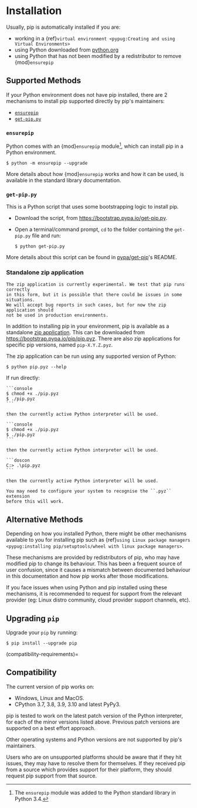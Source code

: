 # Installation

Usually, pip is automatically installed if you are:

- working in a
  {ref}`virtual environment <pypug:Creating and using Virtual Environments>`
- using Python downloaded from [python.org](https://www.python.org)
- using Python that has not been modified by a redistributor to remove
  {mod}`ensurepip`

## Supported Methods

If your Python environment does not have pip installed, there are 2 mechanisms
to install pip supported directly by pip's maintainers:

- [`ensurepip`](#ensurepip)
- [`get-pip.py`](#get-pippy)

### `ensurepip`

Python comes with an {mod}`ensurepip` module[^python], which can install pip in
a Python environment.

```{pip-cli}
$ python -m ensurepip --upgrade
```

More details about how {mod}`ensurepip` works and how it can be used, is
available in the standard library documentation.

### `get-pip.py`

This is a Python script that uses some bootstrapping logic to install
pip.

- Download the script, from <https://bootstrap.pypa.io/get-pip.py>.
- Open a terminal/command prompt, `cd` to the folder containing the
  `get-pip.py` file and run:

  ```{pip-cli}
  $ python get-pip.py
  ```

More details about this script can be found in [pypa/get-pip]'s README.

[pypa/get-pip]: https://github.com/pypa/get-pip

### Standalone zip application

```{note}
The zip application is currently experimental. We test that pip runs correctly
in this form, but it is possible that there could be issues in some situations.
We will accept bug reports in such cases, but for now the zip application should
not be used in production environments.
```

In addition to installing pip in your environment, pip is available as a
standalone [zip application](https://docs.python.org/3.11/library/zipapp.html).
This can be downloaded from <https://bootstrap.pypa.io/pip/pip.pyz>. There are
also zip applications for specific pip versions, named `pip-X.Y.Z.pyz`.

The zip application can be run using any supported version of Python:

```{pip-cli}
$ python pip.pyz --help
```

If run directly:

````{tab} Linux
```console
$ chmod +x ./pip.pyz
$ ./pip.pyz
```

then the currently active Python interpreter will be used.
````

````{tab} MacOS
```console
$ chmod +x ./pip.pyz
$ ./pip.pyz
```

then the currently active Python interpreter will be used.
````

````{tab} Windows
```doscon
C:> .\pip.pyz
```

then the currently active Python interpreter will be used.

You may need to configure your system to recognise the ``.pyz`` extension
before this will work.
````

## Alternative Methods

Depending on how you installed Python, there might be other mechanisms
available to you for installing pip such as
{ref}`using Linux package managers <pypug:installing pip/setuptools/wheel with linux package managers>`.

These mechanisms are provided by redistributors of pip, who may have modified
pip to change its behaviour. This has been a frequent source of user confusion,
since it causes a mismatch between documented behaviour in this documentation
and how pip works after those modifications.

If you face issues when using Python and pip installed using these mechanisms,
it is recommended to request for support from the relevant provider (eg: Linux
distro community, cloud provider support channels, etc).

## Upgrading `pip`

Upgrade your `pip` by running:

```{pip-cli}
$ pip install --upgrade pip
```

(compatibility-requirements)=

## Compatibility

The current version of pip works on:

- Windows, Linux and MacOS.
- CPython 3.7, 3.8, 3.9, 3.10 and latest PyPy3.

pip is tested to work on the latest patch version of the Python interpreter,
for each of the minor versions listed above. Previous patch versions are
supported on a best effort approach.

Other operating systems and Python versions are not supported by pip's
maintainers.

Users who are on unsupported platforms should be aware that if they hit issues, they may have to resolve them for themselves. If they received pip from a source which provides support for their platform, they should request pip support from that source.

[^python]: The `ensurepip` module was added to the Python standard library in Python 3.4.
